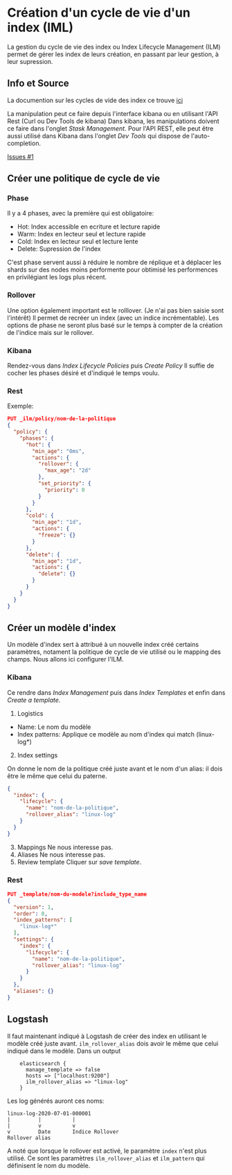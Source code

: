 # Création d'un cycle de vie d'un index (IML)
La gestion du cycle de vie des index ou Index Lifecycle Management (ILM) permet de gérer les index de leurs création, en passant par leur gestion, à leur supression.

## Info et Source
La documention sur les cycles de vide des index ce trouve [ici](https://www.elastic.co/guide/en/elasticsearch/reference/7.8/index-lifecycle-management.html)

La manipulation peut ce faire depuis l'interface kibana ou en utilisant l'API Rest (Curl ou Dev Tools de kibana)
Dans kibana, les manipulations doivent ce faire dans l'onglet *Stask Management*. Pour l'API REST, elle peut être aussi utilisé dans Kibana dans l'onglet *Dev Tools* qui dispose de l'auto-completion.

[Issues #1][i1]
## Créer une politique de cycle de vie
### Phase
Il y a 4 phases, avec la première qui est obligatoire:
- Hot: Index accessible en ecriture et lecture rapide
- Warm: Index en lecteur seul et lecture rapide
- Cold: Index en lecteur seul et lecture lente
- Delete: Supression de l'index

C'est phase servent aussi à réduire le nombre de réplique et à déplacer les shards sur des nodes moins performente pour obtimisé les performences en privilégiant les logs plus récent. 

### Rollover
Une option également important est le rolllover. (Je n'ai pas bien saisie sont l'intérêt) Il permet de recréer un index (avec un indice incrémentable). Les options de phase ne seront plus basé sur le temps à compter de la création de l'indice mais sur le rollover.

### Kibana
Rendez-vous dans *Index Lifecycle Policies* puis *Create Policy*
Il suffie de cocher les phases désiré et d'indiqué le temps voulu.

### Rest
Exemple:
```json
PUT _ilm/policy/nom-de-la-politique
{
  "policy": {
    "phases": {
      "hot": {
        "min_age": "0ms",
        "actions": {
          "rollover": {
            "max_age": "2d"
          },
          "set_priority": {
            "priority": 0
          }
        }
      },
      "cold": {
        "min_age": "1d",
        "actions": {
          "freeze": {}
        }
      },
      "delete": {
        "min_age": "1d",
        "actions": {
          "delete": {}
        }
      }
    }
  }
}
```

## Créer un modèle d'index
Un modèle d'index sert à attribué à un nouvelle index créé certains paramètres, notament la politique de cycle de vie utilisé ou le mapping des champs. Nous allons ici configurer l'ILM.

### Kibana
Ce rendre dans *Index Management* puis dans *Index Templates* et enfin dans *Create a template*.
1. Logistics
 - Name: Le nom du modèle
 - Index patterns: Applique ce modèle au nom d'index qui match (linux-log*)
2. Index settings

On donne le nom de la politique créé juste avant et le nom d'un alias: il dois être le même que celui du paterne.
```json
{
  "index": {
    "lifecycle": {
      "name": "nom-de-la-politique",
      "rollover_alias": "linux-log"
    }
  }
}
```
3. Mappings
Ne nous interesse pas.
4. Aliases
Ne nous interesse pas.
5. Review template
Cliquer sur *save template*.

### Rest
```json
PUT _template/nom-du-modele?include_type_name
{
  "version": 1,
  "order": 0,
  "index_patterns": [
    "linux-log*"
  ],
  "settings": {
    "index": {
      "lifecycle": {
        "name": "nom-de-la-politique",
        "rollover_alias": "linux-log"
      }
    }
  },
  "aliases": {}
}
```

## Logstash
Il faut maintenant indiqué à Logstash de créer des index en utilisant le modèle créé juste avant. `ilm_rollover_alias` dois avoir le même que celui indiqué dans le modèle.
Dans un output
```
    elasticsearch {
      manage_template => false
      hosts => ["localhost:9200"]
      ilm_rollover_alias => "linux-log"
    }
```
Les log générés auront ces noms: 
```
linux-log-2020-07-01-000001
|         |          |       
|         v          v
v         Date       Indice Rollover
Rollover alias
```

A noté que lorsque le rollover est activé, le paramètre `index` n'est plus utilisé. Ce sont les paramètres `ilm_rollover_alias` et `ilm_pattern` qui définisent le nom du modèle.


<!--
Référence
-->
[i1]: https://github.com/NunzioArdi/CNRS-stage/issues/1
